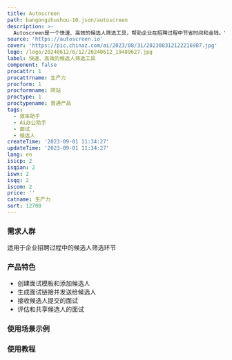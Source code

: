 ```yaml
---
title: Autoscreen
path: bangongzhushou-10.json/autoscreen
description: >-
  Autoscreen是一个快速、高效的候选人筛选工具，帮助企业在招聘过程中节省时间和金钱。它提供简单的流程，让您可以创建面试模板并添加候选人，生成面试链接并发送给候选人，及时收到候选人提交的面试，并对候选人的面试进行评估和共享。
source: 'https://autoscreen.io'
cover: 'https://pic.chinaz.com/ai/2023/08/31/202308312122216987.jpg'
logo: /logo/20240612/6/12/20240612_19489627.jpg
label: 快速、高效的候选人筛选工具
component: false
procattr: 1
procattrname: 生产力
procform: 1
procformname: 网站
proctype: 1
proctypename: 普通产品
tags:
  - 效率助手
  - Ai办公助手
  - 面试
  - 候选人
createTime: '2023-09-01 11:34:27'
updateTime: '2023-09-01 11:34:27'
lang: en
isicp: 2
isqian: 2
iswx: 2
isqq: 2
iscom: 2
price: ''
catname: 生产力
sort: 12708
---
```




### 需求人群
适用于企业招聘过程中的候选人筛选环节

### 产品特色
- 创建面试模板和添加候选人
- 生成面试链接并发送给候选人
- 接收候选人提交的面试
- 评估和共享候选人的面试

### 使用场景示例


### 使用教程


  
